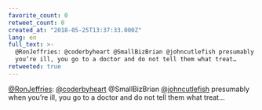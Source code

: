 ```yaml
---
favorite_count: 0
retweet_count: 0
created_at: "2018-05-25T13:37:33.000Z"
lang: en
full_text: >-
  @RonJeffries: @coderbyheart @SmallBizBrian @johncutlefish presumably when
  you’re ill, you go to a doctor and do not tell them what treat…
retweeted: true
---
```


[@RonJeffries](https://twitter.com/RonJeffries):
[@coderbyheart](https://twitter.com/coderbyheart) @SmallBizBrian
[@johncutlefish](https://twitter.com/johncutlefish) presumably when you’re ill,
you go to a doctor and do not tell them what treat…
